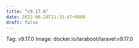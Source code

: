 ```yaml
---
title: "v9.17.0"
date: 2022-06-20T21:33:47+0000
draft: false
---
```


Tag: v9.17.0
Image: docker.io/laraboot/laravel:v9.17.0
